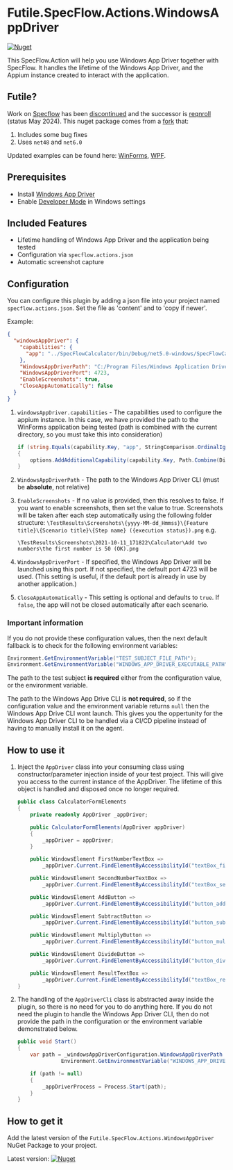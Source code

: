 # Futile.SpecFlow.Actions.WindowsAppDriver

[![Nuget](https://img.shields.io/nuget/v/Futile.SpecFlow.Actions.WindowsAppDriver)](https://www.nuget.org/packages/Futile.SpecFlow.Actions.WindowsAppDriver/)

This SpecFlow.Action will help you use Windows App Driver together with SpecFlow. It handles the lifetime of the Windows App Driver, and the Appium instance created to interact with the application.

## Futile?

Work on [Specflow](https://specflow.org/) has been [discontinued](https://github.com/SpecFlowOSS/SpecFlow/issues/2719) and the successor is [reqnroll](https://reqnroll.net/) (status May 2024). This nuget package comes from a [fork](https://github.com/mrstefangrimm/Futile.SpecFlow.Actions) that:
 1. Includes some bug fixes
 2. Uses `net48` and `net6.0`

Updated examples can be found here: [WinForms](https://github.com/mrstefangrimm/Futile.SpecFlow-Examples/tree/master/.NET%206/WinForms/), [WPF](https://github.com/mrstefangrimm/Futile.SpecFlow-Examples/tree/master/.NET%206/WPF/).

## Prerequisites

- Install [Windows App Driver](https://github.com/microsoft/WinAppDriver)
- Enable [Developer Mode](https://docs.microsoft.com/en-us/windows/apps/get-started/enable-your-device-for-development) in Windows settings

## Included Features

- Lifetime handling of Windows App Driver and the application being tested
- Configuration via `specflow.actions.json`
- Automatic screenshot capture

## Configuration

You can configure this plugin by adding a json file into your project named `specflow.actions.json`. Set the file as 'content' and to 'copy if newer'.

Example:

``` json
{
  "windowsAppDriver": {
    "capabilities": {
      "app": "../SpecFlowCalculator/bin/Debug/net5.0-windows/SpecFlowCalculator.exe"
    },
    "WindowsAppDriverPath": "C:/Program Files/Windows Application Driver/WinAppDriver.exe",
    "WindowsAppDriverPort": 4723,
    "EnableScreenshots": true,
    "CloseAppAutomatically": false
  }
}
```

1. ```windowsAppDriver.capabilities``` - The capabilities used to configure the appium instance. In this case, we have provided the path to the WinForms application being tested (path is combined with the current directory, so you must take this into consideration)

    ```csharp
    if (string.Equals(capability.Key, "app", StringComparison.OrdinalIgnoreCase))
    {
        options.AddAdditionalCapability(capability.Key, Path.Combine(Directory.GetCurrentDirectory(), capability.Value)); 
    }
    ```

2. ```WindowsAppDriverPath``` - The path to the Windows App Driver CLI (must be **absolute**, not relative)

3. ```EnableScreenshots``` - If no value is provided, then this resolves to false. If you want to enable screenshots, then set the value to true. Screenshots will be taken after each step automatically using the following folder structure: ```\TestResults\Screenshots\{yyyy-MM-dd_Hmmss}\{Feature title}\{Scenario title}\{Step name} ({execution status}).png``` e.g.

    ```text
    \TestResults\Screenshots\2021-10-11_171822\Calculator\Add two numbers\the first number is 50 (OK).png
    ```

4. ```WindowsAppDriverPort``` - If specified, the Windows App Driver will be launched using this port. If not specified, the default port 4723 will be used. (This setting is useful, if the default port is already in use by another application.)

5. ```CloseAppAutomatically``` - This setting is optional and defaults to `true`. If `false`, the app will not be closed automatically after each scenario.

### Important information

If you do not provide these configuration values, then the next default fallback is to check for the following environment variables:

```csharp
Environment.GetEnvironmentVariable("TEST_SUBJECT_FILE_PATH");
Environment.GetEnvironmentVariable("WINDOWS_APP_DRIVER_EXECUTABLE_PATH")
```

The path to the test subject **is required** either from the configuration value, or the environment variable.

The path to the Windows App Drive CLI is **not required**, so if the configuration value and the environment variable returns ```null``` then the Windows App Drive CLI wont launch. This gives you the oppertunity for the Windows App Driver CLI to be handled via a CI/CD pipeline instead of having to manually install it on the agent.

## How to use it

1. Inject the ```AppDriver``` class into your consuming class using constructor/parameter injection inside of your test project. This will give you access to the current instance of the AppDriver. The lifetime of this object is handled and disposed once no longer required.

    ```csharp
    public class CalculatorFormElements
    {
        private readonly AppDriver _appDriver;

        public CalculatorFormElements(AppDriver appDriver)
        {
            _appDriver = appDriver;
        }

        public WindowsElement FirstNumberTextBox =>
            _appDriver.Current.FindElementByAccessibilityId("textBox_firstNumber");

        public WindowsElement SecondNumberTextBox =>
            _appDriver.Current.FindElementByAccessibilityId("textBox_secondNumber");

        public WindowsElement AddButton =>
            _appDriver.Current.FindElementByAccessibilityId("button_add");

        public WindowsElement SubtractButton =>
            _appDriver.Current.FindElementByAccessibilityId("button_subtract");

        public WindowsElement MultiplyButton =>
            _appDriver.Current.FindElementByAccessibilityId("button_multiply");

        public WindowsElement DivideButton =>
            _appDriver.Current.FindElementByAccessibilityId("button_divide");

        public WindowsElement ResultTextBox =>
            _appDriver.Current.FindElementByAccessibilityId("textBox_result");
    }
    ```

2. The handling of the ```AppDriverCli``` class is abstracted away inside the plugin, so there is no need for you to do anything here. If you do not need the plugin to handle the Windows App Driver CLI, then do not provide the path in the configuration or the environment variable demonstrated below.

    ```csharp
    public void Start()
    {
        var path = _windowsAppDriverConfiguration.WindowsAppDriverPath ??
                  Environment.GetEnvironmentVariable("WINDOWS_APP_DRIVER_EXECUTABLE_PATH") ?? null;

        if (path != null)
        {
            _appDriverProcess = Process.Start(path); 
        }
    }
    ```

## How to get it

Add the latest version of the `Futile.SpecFlow.Actions.WindowsAppDriver` NuGet Package to your project.

Latest version: [![Nuget](https://img.shields.io/nuget/v/Futile.SpecFlow.Actions.WindowsAppDriver)](https://img.shields.io/nuget/v/SpecFlow.Actions.WindowsAppDriver/)
